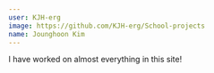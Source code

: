 ```yaml
---
user: KJH-erg
image: https://github.com/KJH-erg/School-projects
name: Jounghoon Kim
---
```

I have worked on almost everything in this site!
